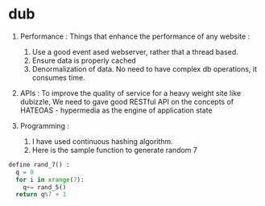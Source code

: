 dub
===

1. Performance :
  Things that enhance the performance of any website :
    1.  Use a good event ased webserver, rather that a thread based.
    2.  Ensure data is properly cached
    3.  Denormalization of data. No need to have complex db operations, it consumes time. 

2. APIs : 
  To improve the quality of service for a heavy weight site like dubizzle, We need to gave good 
RESTful API on the concepts of HATEOAS - hypermedia as the engine of application state


3. Programming : 
    1.  I have used continuous hashing algorithm. 
    2.  Here is the sample function to generate random 7


```python
define rand_7() :
  q = 0
  for i in xrange(7):  
    q+= rand_5()
  return q%7 + 1 
```



 
      




    
    
